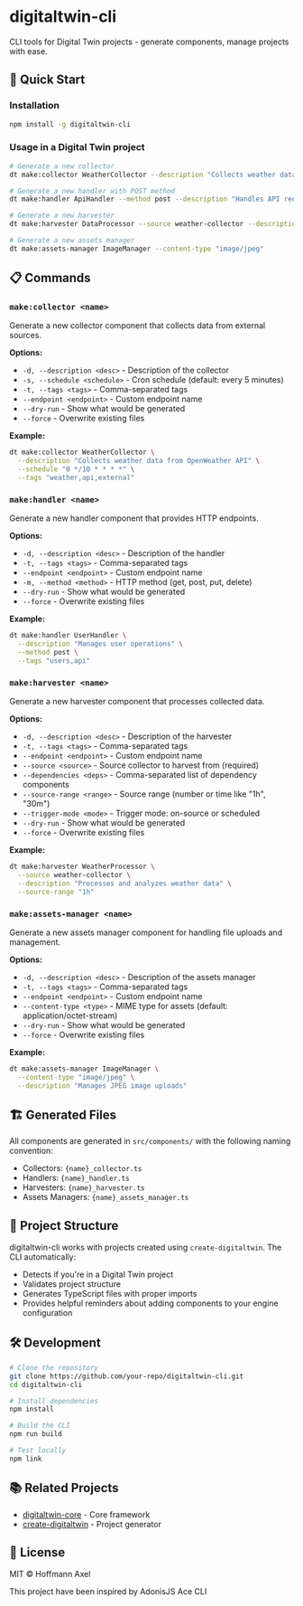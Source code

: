 # digitaltwin-cli

CLI tools for Digital Twin projects - generate components, manage projects with ease.

## 🚀 Quick Start

### Installation

```bash
npm install -g digitaltwin-cli
```

### Usage in a Digital Twin project

```bash
# Generate a new collector
dt make:collector WeatherCollector --description "Collects weather data"

# Generate a new handler with POST method
dt make:handler ApiHandler --method post --description "Handles API requests"

# Generate a new harvester
dt make:harvester DataProcessor --source weather-collector --description "Processes weather data"

# Generate a new assets manager
dt make:assets-manager ImageManager --content-type "image/jpeg"
```

## 📋 Commands

### `make:collector <name>`

Generate a new collector component that collects data from external sources.

**Options:**
- `-d, --description <desc>` - Description of the collector
- `-s, --schedule <schedule>` - Cron schedule (default: every 5 minutes)
- `-t, --tags <tags>` - Comma-separated tags
- `--endpoint <endpoint>` - Custom endpoint name
- `--dry-run` - Show what would be generated
- `--force` - Overwrite existing files

**Example:**
```bash
dt make:collector WeatherCollector \
  --description "Collects weather data from OpenWeather API" \
  --schedule "0 */10 * * * *" \
  --tags "weather,api,external"
```

### `make:handler <name>`

Generate a new handler component that provides HTTP endpoints.

**Options:**
- `-d, --description <desc>` - Description of the handler
- `-t, --tags <tags>` - Comma-separated tags
- `--endpoint <endpoint>` - Custom endpoint name
- `-m, --method <method>` - HTTP method (get, post, put, delete)
- `--dry-run` - Show what would be generated
- `--force` - Overwrite existing files

**Example:**
```bash
dt make:handler UserHandler \
  --description "Manages user operations" \
  --method post \
  --tags "users,api"
```

### `make:harvester <name>`

Generate a new harvester component that processes collected data.

**Options:**
- `-d, --description <desc>` - Description of the harvester
- `-t, --tags <tags>` - Comma-separated tags
- `--endpoint <endpoint>` - Custom endpoint name
- `--source <source>` - Source collector to harvest from (required)
- `--dependencies <deps>` - Comma-separated list of dependency components
- `--source-range <range>` - Source range (number or time like "1h", "30m")
- `--trigger-mode <mode>` - Trigger mode: on-source or scheduled
- `--dry-run` - Show what would be generated
- `--force` - Overwrite existing files

**Example:**
```bash
dt make:harvester WeatherProcessor \
  --source weather-collector \
  --description "Processes and analyzes weather data" \
  --source-range "1h"
```

### `make:assets-manager <name>`

Generate a new assets manager component for handling file uploads and management.

**Options:**
- `-d, --description <desc>` - Description of the assets manager
- `-t, --tags <tags>` - Comma-separated tags
- `--endpoint <endpoint>` - Custom endpoint name
- `--content-type <type>` - MIME type for assets (default: application/octet-stream)
- `--dry-run` - Show what would be generated
- `--force` - Overwrite existing files

**Example:**
```bash
dt make:assets-manager ImageManager \
  --content-type "image/jpeg" \
  --description "Manages JPEG image uploads"
```

## 🏗️ Generated Files

All components are generated in `src/components/` with the following naming convention:
- Collectors: `{name}_collector.ts`
- Handlers: `{name}_handler.ts`
- Harvesters: `{name}_harvester.ts`
- Assets Managers: `{name}_assets_manager.ts`

## 📁 Project Structure

digitaltwin-cli works with projects created using `create-digitaltwin`. The CLI automatically:
- Detects if you're in a Digital Twin project
- Validates project structure
- Generates TypeScript files with proper imports
- Provides helpful reminders about adding components to your engine configuration

## 🛠️ Development

```bash
# Clone the repository
git clone https://github.com/your-repo/digitaltwin-cli.git
cd digitaltwin-cli

# Install dependencies
npm install

# Build the CLI
npm run build

# Test locally
npm link
```

## 📚 Related Projects

- [digitaltwin-core](https://github.com/CePseudoBE/digital-twin-core) - Core framework
- [create-digitaltwin](https://github.com/CePseudoBE/create-digitaltwin) - Project generator

## 📄 License

MIT © Hoffmann Axel

This project have been inspired by AdonisJS Ace CLI